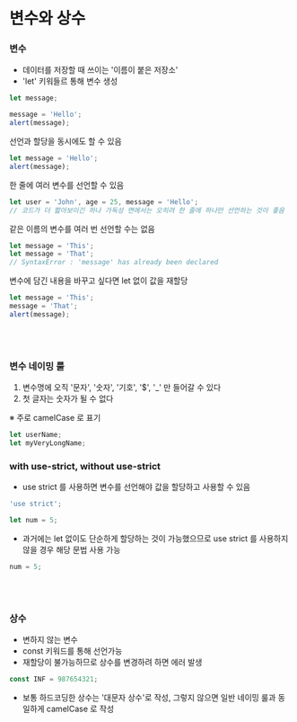 # 변수와 상수

### 변수
- 데이터를 저장할 때 쓰이는 '이름이 붙은 저장소'
- 'let' 키워들르 통해 변수 생성

```javascript
let message;

message = 'Hello';
alert(message);
```

선언과 할당을 동시에도 할 수 있음
```javascript
let message = 'Hello';
alert(message);
```

한 줄에 여러 변수를 선언할 수 있음
```javascript
let user = 'John', age = 25, message = 'Hello';
// 코드가 더 짧아보이긴 하나 가독성 면에서는 오히려 한 줄에 하나만 선언하는 것이 좋음
```

같은 이름의 변수를 여러 번 선언할 수는 없음
```javascript
let message = 'This';
let message = 'That';
// SyntaxError : 'message' has already been declared
```

변수에 담긴 내용을 바꾸고 싶다면 let 없이 값을 재할당
```javascript
let message = 'This';
message = 'That';
alert(message);
```

<br></br>
### 변수 네이밍 룰
1. 변수명에 오직 '문자', '숫자', '기호', '$', '_' 만 들어갈 수 있다
2. 첫 글자는 숫자가 될 수 없다

※ 주로 camelCase 로 표기
```javascript
let userName;
let myVeryLongName;
```

### with use-strict, without use-strict
- use strict 를 사용하면 변수를 선언해야 값을 할당하고 사용할 수 있음
```javascript
'use strict';

let num = 5;
```

- 과거에는 let 없이도 단순하게 할당하는 것이 가능했으므로 use strict 를 사용하지 않을 경우 해당 문법 사용 가능
```javascript
num = 5;
```

<br></br>
### 상수
- 변하지 않는 변수
- const 키워드를 통해 선언가능
- 재할당이 불가능하므로 상수를 변경하려 하면 에러 발생
```javascript
const INF = 987654321;
```

- 보통 하드코딩한 상수는 '대문자 상수'로 작성, 그렇지 않으면 일반 네이밍 룰과 동일하게 camelCase 로 작성